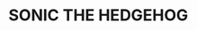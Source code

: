 # SONIC THE HEDGEHOG
<div style="width:640px;height:480px;max-width:100%">
        <div id="game"></div>
      </div>
<script>
            EJS_player = "#game";
            EJS_core = "segaMD";
            EJS_gameName = "SONIC1";
            EJS_AdUrl = "";
            EJS_color = "#0064ff";
            EJS_startOnLoaded = true;
            EJS_pathtodata = "https://rawcdn.githack.com/EmulatorJS/EmulatorJS/main/data/";
            EJS_gameUrl = "https://files.wockrland.me/sonic1.bin";
</script>
        <script src="https://rawcdn.githack.com/EmulatorJS/EmulatorJS/main/data/loader.js"></script>
